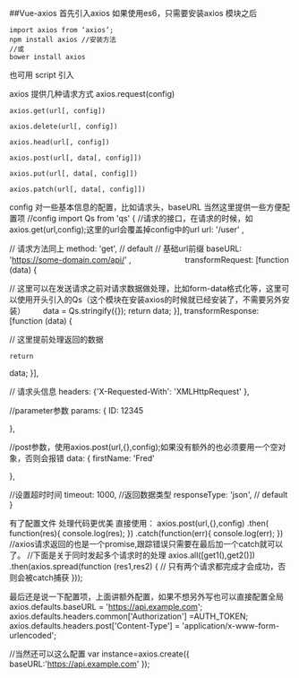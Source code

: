##Vue-axios
首先引入axios 如果使用es6，只需要安装axios 模块之后
 
    import axios from ‘axios’;
    npm install axios //安装方法
    //或
    bower install axios

也可用 script 引入
    <script src="https://unpkg.com/axios/dist/axios.min.js"></script>

axios 提供几种请求方式
    axios.request(config)

    axios.get(url[, config])

    axios.delete(url[, config])

    axios.head(url[, config])

    axios.post(url[, data[, config]])

    axios.put(url[, data[, config]])

    axios.patch(url[, data[, config]]) 

config 对一些基本信息的配置，比如请求头，baseURL 当然这里提供一些方便配置项
    //config
import Qs from 'qs'
{
  //请求的接口，在请求的时候，如axios.get(url,config);这里的url会覆盖掉config中的url
  url: '/user'
,

  
// 请求方法同上
  method: 'get', // default
  // 基础url前缀
  baseURL: 'https://some-domain.com/api/'
,
　　
　　　　
  transformRequest: [function
 (data) {
    
// 这里可以在发送请求之前对请求数据做处理，比如form-data格式化等，这里可以使用开头引入的Qs（这个模块在安装axios的时候就已经安装了，不需要另外安装）
　　data = Qs.stringify({});
    return
 data;
  }],
  transformResponse: [function
 (data) {
    
// 这里提前处理返回的数据

    return
 data;
  }],

  
// 请求头信息
  headers: {'X-Requested-With': 'XMLHttpRequest'
},

  //parameter参数
  params: {
    ID: 
12345

  },

  //post参数，使用axios.post(url,{},config);如果没有额外的也必须要用一个空对象，否则会报错
  data: {
    firstName: 
'Fred'

  },

  //设置超时时间
  timeout: 1000,
  //返回数据类型
  responseType: 'json', // default
}

有了配置文件 处理代码更优美 直接使用：
    axios.post(url,{},config)
    .then(
    function(res){
        console.log(res);
    })
    .catch(function(err){
        console.log(err);
    })
//axios请求返回的也是一个promise,跟踪错误只需要在最后加一个catch就可以了。
//下面是关于同时发起多个请求时的处理
axios.all([get1(),get2()])
  .then(axios.spread(function (res1,res2) {
    // 只有两个请求都完成才会成功，否则会被catch捕获
  }));

最后还是说一下配置项，上面讲额外配置，如果不想另外写也可以直接配置全局
    axios.defaults.baseURL = 'https://api.example.com';
axios.defaults.headers.common['Authorization'] =AUTH_TOKEN;
axios.defaults.headers.post['Content-Type'] = 'application/x-www-form-urlencoded';

//当然还可以这么配置
var instance=axios.create({
  baseURL:'https://api.example.com'
});
